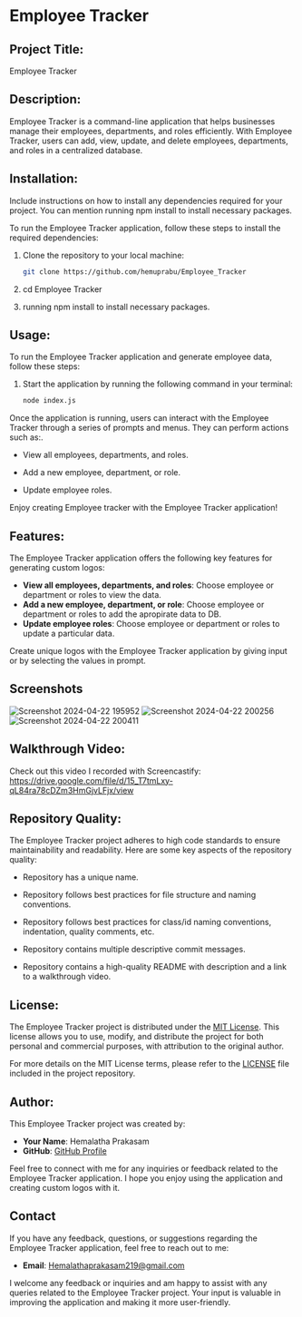 # Employee Tracker

## Project Title:

Employee Tracker

## Description:

Employee Tracker is a command-line application that helps businesses manage their employees, departments, and roles efficiently. With Employee Tracker, users can add, view, update, and delete employees, departments, and roles in a centralized database.

## Installation:

Include instructions on how to install any dependencies required for your project. You can mention running npm install to install necessary packages.

To run the Employee Tracker application, follow these steps to install the required dependencies:

1. Clone the repository to your local machine:
   ```bash
   git clone https://github.com/hemuprabu/Employee_Tracker

2. cd Employee Tracker

3. running npm install to install necessary packages.

## Usage:

To run the Employee Tracker application and generate employee data, follow these steps:

1. Start the application by running the following command in your terminal:
   ``` bash
   node index.js
   ```

Once the application is running, users can interact with the Employee Tracker through a series of prompts and menus. They can perform actions such as:.

- View all employees, departments, and roles.

- Add a new employee, department, or role.

- Update employee roles.


Enjoy creating Employee tracker with the Employee Tracker application!

## Features:

The  Employee Tracker application offers the following key features for generating custom logos:

- **View all employees, departments, and roles**: Choose employee or department or roles to view the data.
- **Add a new employee, department, or role**: Choose employee or department or roles to add the apropirate data to DB.
- **Update employee roles**: Choose employee or department or roles to update a particular data.

Create unique logos with the Employee Tracker application by giving input or by selecting the values in prompt.

## Screenshots

![Screenshot 2024-04-22 195952](https://github.com/hemuprabu/Employee_Tracker/assets/108079829/db1f4471-1d2e-4809-86fc-99782d1c6d4a)
![Screenshot 2024-04-22 200256](https://github.com/hemuprabu/Employee_Tracker/assets/108079829/9bd33d85-0478-470e-a89b-3c36f3b8e515)
![Screenshot 2024-04-22 200411](https://github.com/hemuprabu/Employee_Tracker/assets/108079829/66b8b65e-edfe-41e1-9c61-8e2c675fea26)

## Walkthrough Video:

Check out this video I recorded with Screencastify: https://drive.google.com/file/d/15_T7tmLxy-qL84ra78cDZm3HmGjvLFjx/view

## Repository Quality:

The Employee Tracker project adheres to high code standards to ensure maintainability and readability. Here are some key aspects of the repository quality:

* Repository has a unique name.

* Repository follows best practices for file structure and naming conventions.

* Repository follows best practices for class/id naming conventions, indentation, quality comments, etc.

* Repository contains multiple descriptive commit messages.

* Repository contains a high-quality README with description and a link to a walkthrough video.


## License:

The Employee Tracker project is distributed under the [MIT License](https://opensource.org/licenses/MIT). This license allows you to use, modify, and distribute the project for both personal and commercial purposes, with attribution to the original author.

For more details on the MIT License terms, please refer to the [LICENSE](./LICENSE) file included in the project repository.

## Author:

This Employee Tracker project was created by:

- **Your Name**: Hemalatha Prakasam
- **GitHub**: [GitHub Profile](https://github.com/hemuprabu)

Feel free to connect with me for any inquiries or feedback related to the Employee Tracker application. I hope you enjoy using the application and creating custom logos with it.

## Contact

If you have any feedback, questions, or suggestions regarding the Employee Tracker application, feel free to reach out to me:

- **Email**: Hemalathaprakasam219@gmail.com

I welcome any feedback or inquiries and am happy to assist with any queries related to the Employee Tracker project. Your input is valuable in improving the application and making it more user-friendly.


